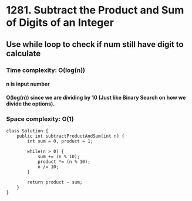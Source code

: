 # 1281. Subtract the Product and Sum of Digits of an Integer
## Use while loop to check if num still have digit to calculate
### Time complexity: O(log(n))
#### n is input number
#### O(log(n)) since we are dividing by 10  (Just like Binary Search on how we divide the options).
### Space complexity: O(1)
```
class Solution {
    public int subtractProductAndSum(int n) {
        int sum = 0, product = 1;
		
		while(n > 0) {
			sum += (n % 10);
			product *= (n % 10);
			n /= 10;
		}

		return product - sum;
    }
}
```